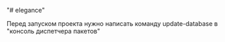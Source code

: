 "# elegance" 

Перед запуском проекта нужно написать команду update-database в "консоль диспетчера пакетов"
